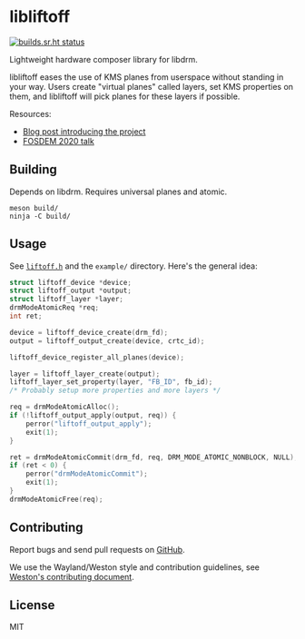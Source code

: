 # libliftoff

[![builds.sr.ht status](https://builds.sr.ht/~emersion/libliftoff.svg)](https://builds.sr.ht/~emersion/libliftoff)

Lightweight hardware composer library for libdrm.

libliftoff eases the use of KMS planes from userspace without standing in your
way. Users create "virtual planes" called layers, set KMS properties on them,
and libliftoff will pick planes for these layers if possible.

Resources:

* [Blog post introducing the project][intro-post]
* [FOSDEM 2020 talk][fosdem-2020]

## Building

Depends on libdrm. Requires universal planes and atomic.

    meson build/
    ninja -C build/

## Usage

See [`liftoff.h`][liftoff.h] and the `example/` directory. Here's the general
idea:

```c
struct liftoff_device *device;
struct liftoff_output *output;
struct liftoff_layer *layer;
drmModeAtomicReq *req;
int ret;

device = liftoff_device_create(drm_fd);
output = liftoff_output_create(device, crtc_id);

liftoff_device_register_all_planes(device);

layer = liftoff_layer_create(output);
liftoff_layer_set_property(layer, "FB_ID", fb_id);
/* Probably setup more properties and more layers */

req = drmModeAtomicAlloc();
if (!liftoff_output_apply(output, req)) {
	perror("liftoff_output_apply");
	exit(1);
}

ret = drmModeAtomicCommit(drm_fd, req, DRM_MODE_ATOMIC_NONBLOCK, NULL);
if (ret < 0) {
	perror("drmModeAtomicCommit");
	exit(1);
}
drmModeAtomicFree(req);
```

## Contributing

Report bugs and send pull requests on [GitHub][github].

We use the Wayland/Weston style and contribution guidelines, see [Weston's
contributing document][weston-contributing].

## License

MIT

[liftoff.h]: https://github.com/emersion/libliftoff/blob/master/include/libliftoff.h
[intro-post]: https://emersion.fr/blog/2019/xdc2019-wrap-up/#libliftoff
[fosdem-2020]: https://fosdem.org/2020/schedule/event/kms_planes/
[github]: https://github.com/emersion/libliftoff
[weston-contributing]: https://gitlab.freedesktop.org/wayland/weston/-/blob/master/CONTRIBUTING.md
